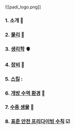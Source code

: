 ![[padi_logo.png]]

### 1.  소개 📖
### 2. [물리](2_물리.md) 💪
### 3. [생리학](3_생리학.md) 🫀
### 4. [장비](4_장비.md) 🤿
### 5. [스킬](5_스킬.md) :
### 6. [개방 수역 환경](6_개방수역환경.md) 🌊
### 7. [수중 생물](7_수중생물.md) 🐬
### 8. [표준 안전 프리다이빙 수칙](8_표준안전수칙.md) ☑